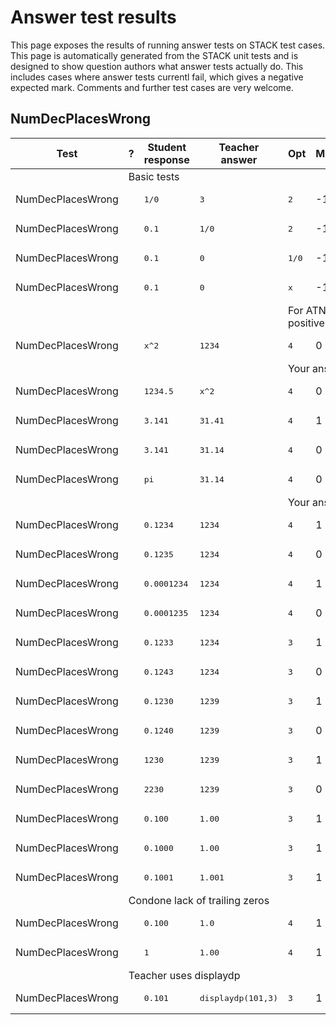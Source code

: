 # Answer test results

This page exposes the results of running answer tests on STACK test cases.  This page is automatically generated from the STACK unit tests and is designed to show question authors what answer tests actually do.  This includes cases where answer tests currentl fail, which gives a negative expected mark.  Comments and further test cases are very welcome.



<h2>NumDecPlacesWrong</h2><div class="no-overflow"><table class="flexible table table-striped table-hover generaltable generalbox stacktestsuite"><thead><tr><th class="header c0" scope="col">Test<div class="commands"></div></th><th class="header c1" scope="col">?<div class="commands"></div></th><th class="header c2" scope="col">Student response<div class="commands"></div></th><th class="header c3" scope="col">Teacher answer<div class="commands"></div></th><th class="header c4" scope="col">Opt<div class="commands"></div></th><th class="header c5" scope="col">Mark<div class="commands"></div></th><th class="header c6" scope="col">Answer note<div class="commands"></div></th>
</tr></thead><tbody>
<tr class="notes">
  <td class="cell c0"><td colspan="6">Basic tests</td></td>
</tr>
<tr class="expectedfail">
  <td class="cell c0">NumDecPlacesWrong</td>
  <td class="cell c1"><span style="color:orange;"><i class="fa fa-adjust"></i></span></td>
  <td class="cell c2"><pre>1/0</pre></td>
  <td class="cell c3"><pre>3</pre></td>
  <td class="cell c4"><pre>2</pre></td>
  <td class="cell c5">-1</td>
  <td class="cell c6">ATNumDecPlacesWrong_STACKERROR_SAns.</td>
</tr>
<tr class="expectedfail">
  <td class="cell c0">NumDecPlacesWrong</td>
  <td class="cell c1"><span style="color:orange;"><i class="fa fa-adjust"></i></span></td>
  <td class="cell c2"><pre>0.1</pre></td>
  <td class="cell c3"><pre>1/0</pre></td>
  <td class="cell c4"><pre>2</pre></td>
  <td class="cell c5">-1</td>
  <td class="cell c6">ATNumDecPlacesWrong_STACKERROR_TAns.</td>
</tr>
<tr class="expectedfail">
  <td class="cell c0">NumDecPlacesWrong</td>
  <td class="cell c1"><span style="color:orange;"><i class="fa fa-adjust"></i></span></td>
  <td class="cell c2"><pre>0.1</pre></td>
  <td class="cell c3"><pre>0</pre></td>
  <td class="cell c4"><pre>1/0</pre></td>
  <td class="cell c5">-1</td>
  <td class="cell c6">ATNumDecPlacesWrong_STACKERROR_Opt.</td>
</tr>
<tr class="expectedfail">
  <td class="cell c0">NumDecPlacesWrong</td>
  <td class="cell c1"><span style="color:orange;"><i class="fa fa-adjust"></i></span></td>
  <td class="cell c2"><pre>0.1</pre></td>
  <td class="cell c3"><pre>0</pre></td>
  <td class="cell c4"><pre>x</pre></td>
  <td class="cell c5">-1</td>
  <td class="cell c6">ATNumDecPlacesWrong_OptNotInt.</td>
</tr>
<tr class="expectedfail">
  <td class="cell c0"><td colspan="2"></td></td>
  <td class="cell c1"><td colspan="4">For ATNumDecPlacesWrong the test option must be a positive integer, in fact "<span class="filter_mathjaxloader_equation"><span class="nolink">\(x\)</span></span>" was received.</td></td>
</tr>
<tr class="pass">
  <td class="cell c0">NumDecPlacesWrong</td>
  <td class="cell c1"><span style="color:green;"><i class="fa fa-check"></i></span></td>
  <td class="cell c2"><pre>x^2</pre></td>
  <td class="cell c3"><pre>1234</pre></td>
  <td class="cell c4"><pre>4</pre></td>
  <td class="cell c5">0</td>
  <td class="cell c6">ATNumDecPlacesWrong_SA_Not_num.</td>
</tr>
<tr class="pass">
  <td class="cell c0"><td colspan="2"></td></td>
  <td class="cell c1"><td colspan="4">Your answer must be a floating point number, but is not.</td></td>
</tr>
<tr class="pass">
  <td class="cell c0">NumDecPlacesWrong</td>
  <td class="cell c1"><span style="color:green;"><i class="fa fa-check"></i></span></td>
  <td class="cell c2"><pre>1234.5</pre></td>
  <td class="cell c3"><pre>x^2</pre></td>
  <td class="cell c4"><pre>4</pre></td>
  <td class="cell c5">0</td>
  <td class="cell c6">ATNumDecPlacesWrong_Tans_Not_Num.</td>
</tr>
<tr class="pass">
  <td class="cell c0">NumDecPlacesWrong</td>
  <td class="cell c1"><span style="color:green;"><i class="fa fa-check"></i></span></td>
  <td class="cell c2"><pre>3.141</pre></td>
  <td class="cell c3"><pre>31.41</pre></td>
  <td class="cell c4"><pre>4</pre></td>
  <td class="cell c5">1</td>
  <td class="cell c6">ATNumDecPlacesWrong_Correct.</td>
</tr>
<tr class="pass">
  <td class="cell c0">NumDecPlacesWrong</td>
  <td class="cell c1"><span style="color:green;"><i class="fa fa-check"></i></span></td>
  <td class="cell c2"><pre>3.141</pre></td>
  <td class="cell c3"><pre>31.14</pre></td>
  <td class="cell c4"><pre>4</pre></td>
  <td class="cell c5">0</td>
  <td class="cell c6">ATNumDecPlacesWrong_Wrong.</td>
</tr>
<tr class="pass">
  <td class="cell c0">NumDecPlacesWrong</td>
  <td class="cell c1"><span style="color:green;"><i class="fa fa-check"></i></span></td>
  <td class="cell c2"><pre>pi</pre></td>
  <td class="cell c3"><pre>31.14</pre></td>
  <td class="cell c4"><pre>4</pre></td>
  <td class="cell c5">0</td>
  <td class="cell c6">ATNumDecPlacesWrong_SA_Not_num.</td>
</tr>
<tr class="pass">
  <td class="cell c0"><td colspan="2"></td></td>
  <td class="cell c1"><td colspan="4">Your answer must be a floating point number, but is not.</td></td>
</tr>
<tr class="pass">
  <td class="cell c0">NumDecPlacesWrong</td>
  <td class="cell c1"><span style="color:green;"><i class="fa fa-check"></i></span></td>
  <td class="cell c2"><pre>0.1234</pre></td>
  <td class="cell c3"><pre>1234</pre></td>
  <td class="cell c4"><pre>4</pre></td>
  <td class="cell c5">1</td>
  <td class="cell c6">ATNumDecPlacesWrong_Correct.</td>
</tr>
<tr class="pass">
  <td class="cell c0">NumDecPlacesWrong</td>
  <td class="cell c1"><span style="color:green;"><i class="fa fa-check"></i></span></td>
  <td class="cell c2"><pre>0.1235</pre></td>
  <td class="cell c3"><pre>1234</pre></td>
  <td class="cell c4"><pre>4</pre></td>
  <td class="cell c5">0</td>
  <td class="cell c6">ATNumDecPlacesWrong_Wrong.</td>
</tr>
<tr class="pass">
  <td class="cell c0">NumDecPlacesWrong</td>
  <td class="cell c1"><span style="color:green;"><i class="fa fa-check"></i></span></td>
  <td class="cell c2"><pre>0.0001234</pre></td>
  <td class="cell c3"><pre>1234</pre></td>
  <td class="cell c4"><pre>4</pre></td>
  <td class="cell c5">1</td>
  <td class="cell c6">ATNumDecPlacesWrong_Correct.</td>
</tr>
<tr class="pass">
  <td class="cell c0">NumDecPlacesWrong</td>
  <td class="cell c1"><span style="color:green;"><i class="fa fa-check"></i></span></td>
  <td class="cell c2"><pre>0.0001235</pre></td>
  <td class="cell c3"><pre>1234</pre></td>
  <td class="cell c4"><pre>4</pre></td>
  <td class="cell c5">0</td>
  <td class="cell c6">ATNumDecPlacesWrong_Wrong.</td>
</tr>
<tr class="pass">
  <td class="cell c0">NumDecPlacesWrong</td>
  <td class="cell c1"><span style="color:green;"><i class="fa fa-check"></i></span></td>
  <td class="cell c2"><pre>0.1233</pre></td>
  <td class="cell c3"><pre>1234</pre></td>
  <td class="cell c4"><pre>3</pre></td>
  <td class="cell c5">1</td>
  <td class="cell c6">ATNumDecPlacesWrong_Correct.</td>
</tr>
<tr class="pass">
  <td class="cell c0">NumDecPlacesWrong</td>
  <td class="cell c1"><span style="color:green;"><i class="fa fa-check"></i></span></td>
  <td class="cell c2"><pre>0.1243</pre></td>
  <td class="cell c3"><pre>1234</pre></td>
  <td class="cell c4"><pre>3</pre></td>
  <td class="cell c5">0</td>
  <td class="cell c6">ATNumDecPlacesWrong_Wrong.</td>
</tr>
<tr class="pass">
  <td class="cell c0">NumDecPlacesWrong</td>
  <td class="cell c1"><span style="color:green;"><i class="fa fa-check"></i></span></td>
  <td class="cell c2"><pre>0.1230</pre></td>
  <td class="cell c3"><pre>1239</pre></td>
  <td class="cell c4"><pre>3</pre></td>
  <td class="cell c5">1</td>
  <td class="cell c6">ATNumDecPlacesWrong_Correct.</td>
</tr>
<tr class="pass">
  <td class="cell c0">NumDecPlacesWrong</td>
  <td class="cell c1"><span style="color:green;"><i class="fa fa-check"></i></span></td>
  <td class="cell c2"><pre>0.1240</pre></td>
  <td class="cell c3"><pre>1239</pre></td>
  <td class="cell c4"><pre>3</pre></td>
  <td class="cell c5">0</td>
  <td class="cell c6">ATNumDecPlacesWrong_Wrong.</td>
</tr>
<tr class="pass">
  <td class="cell c0">NumDecPlacesWrong</td>
  <td class="cell c1"><span style="color:green;"><i class="fa fa-check"></i></span></td>
  <td class="cell c2"><pre>1230</pre></td>
  <td class="cell c3"><pre>1239</pre></td>
  <td class="cell c4"><pre>3</pre></td>
  <td class="cell c5">1</td>
  <td class="cell c6">ATNumDecPlacesWrong_Correct.</td>
</tr>
<tr class="pass">
  <td class="cell c0">NumDecPlacesWrong</td>
  <td class="cell c1"><span style="color:green;"><i class="fa fa-check"></i></span></td>
  <td class="cell c2"><pre>2230</pre></td>
  <td class="cell c3"><pre>1239</pre></td>
  <td class="cell c4"><pre>3</pre></td>
  <td class="cell c5">0</td>
  <td class="cell c6">ATNumDecPlacesWrong_Wrong.</td>
</tr>
<tr class="pass">
  <td class="cell c0">NumDecPlacesWrong</td>
  <td class="cell c1"><span style="color:green;"><i class="fa fa-check"></i></span></td>
  <td class="cell c2"><pre>0.100</pre></td>
  <td class="cell c3"><pre>1.00</pre></td>
  <td class="cell c4"><pre>3</pre></td>
  <td class="cell c5">1</td>
  <td class="cell c6">ATNumDecPlacesWrong_Correct.</td>
</tr>
<tr class="pass">
  <td class="cell c0">NumDecPlacesWrong</td>
  <td class="cell c1"><span style="color:green;"><i class="fa fa-check"></i></span></td>
  <td class="cell c2"><pre>0.1000</pre></td>
  <td class="cell c3"><pre>1.00</pre></td>
  <td class="cell c4"><pre>3</pre></td>
  <td class="cell c5">1</td>
  <td class="cell c6">ATNumDecPlacesWrong_Correct.</td>
</tr>
<tr class="pass">
  <td class="cell c0">NumDecPlacesWrong</td>
  <td class="cell c1"><span style="color:green;"><i class="fa fa-check"></i></span></td>
  <td class="cell c2"><pre>0.1001</pre></td>
  <td class="cell c3"><pre>1.001</pre></td>
  <td class="cell c4"><pre>3</pre></td>
  <td class="cell c5">1</td>
  <td class="cell c6">ATNumDecPlacesWrong_Correct.</td>
</tr>
<tr class="notes">
  <td class="cell c0"><td colspan="6">Condone lack of trailing zeros</td></td>
</tr>
<tr class="pass">
  <td class="cell c0">NumDecPlacesWrong</td>
  <td class="cell c1"><span style="color:green;"><i class="fa fa-check"></i></span></td>
  <td class="cell c2"><pre>0.100</pre></td>
  <td class="cell c3"><pre>1.0</pre></td>
  <td class="cell c4"><pre>4</pre></td>
  <td class="cell c5">1</td>
  <td class="cell c6">ATNumDecPlacesWrong_Correct.</td>
</tr>
<tr class="pass">
  <td class="cell c0">NumDecPlacesWrong</td>
  <td class="cell c1"><span style="color:green;"><i class="fa fa-check"></i></span></td>
  <td class="cell c2"><pre>1</pre></td>
  <td class="cell c3"><pre>1.00</pre></td>
  <td class="cell c4"><pre>4</pre></td>
  <td class="cell c5">1</td>
  <td class="cell c6">ATNumDecPlacesWrong_Correct.</td>
</tr>
<tr class="notes">
  <td class="cell c0"><td colspan="6">Teacher uses displaydp</td></td>
</tr>
<tr class="pass">
  <td class="cell c0">NumDecPlacesWrong</td>
  <td class="cell c1"><span style="color:green;"><i class="fa fa-check"></i></span></td>
  <td class="cell c2"><pre>0.101</pre></td>
  <td class="cell c3"><pre>displaydp(101,3)</pre></td>
  <td class="cell c4"><pre>3</pre></td>
  <td class="cell c5">1</td>
  <td class="cell c6">ATNumDecPlacesWrong_Correct.</td>
</tr></tbody></table></div>